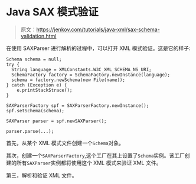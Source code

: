 # Java SAX 模式验证

> 原文：<https://jenkov.com/tutorials/java-xml/sax-schema-validation.html>

在使用 SAXParser 进行解析的过程中，可以打开 XML 模式验证。这是它的样子:

```
Schema schema = null;
try {
  String language = XMLConstants.W3C_XML_SCHEMA_NS_URI;
  SchemaFactory factory = SchemaFactory.newInstance(language);
  schema = factory.newSchema(new File(name));
} catch (Exception e) {
    e.printStackStrace();
}

SAXParserFactory spf = SAXParserFactory.newInstance();
spf.setSchema(schema);

SAXParser parser = spf.newSAXParser();

parser.parse(...);

```

首先，从某个 XML 模式文件创建一个`Schema`对象。

其次，创建一个`SAXParserFactory`,这个工厂在其上设置了`Schema`实例。该工厂创建的所有`SAXParser`实例都将使用这个 XML 模式来验证 XML 文件。

第三，解析和验证 XML 文件。